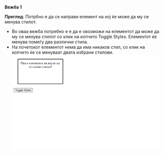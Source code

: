 **Вежба 1**

**Преглед**: Потрбно е да се направи елемент на кој ќе може да му се менува стилот.
 - Во оваа вежба потребно е  е да е овозможи на елементот да може да му се менува стилот со клик на копчето Toggle Styles. Елементот ќе менува  помеѓу два различни стила.  
-  На почетокот елементот нема да има никаков стил, со клик на копчето ќе се менуваат двата избрани стилови.
 ![](pictures/1_1.png)
